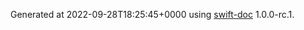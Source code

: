 Generated at 2022-09-28T18:25:45+0000 using [swift-doc](https://github.com/SwiftDocOrg/swift-doc) 1.0.0-rc.1.
